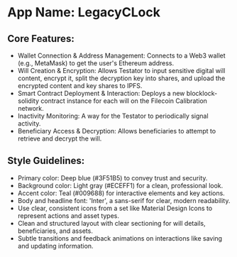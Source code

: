 # **App Name**: LegacyCLock

## Core Features:

- Wallet Connection & Address Management: Connects to a Web3 wallet (e.g., MetaMask) to get the user's Ethereum address.
- Will Creation & Encryption: Allows Testator to input sensitive digital will content, encrypt it, split the decryption key into shares, and upload the encrypted content and key shares to IPFS.
- Smart Contract Deployment & Interaction: Deploys a new blocklock-solidity contract instance for each will on the Filecoin Calibration network.
- Inactivity Monitoring: A way for the Testator to periodically signal activity.
- Beneficiary Access & Decryption: Allows beneficiaries to attempt to retrieve and decrypt the will.

## Style Guidelines:

- Primary color: Deep blue (#3F51B5) to convey trust and security.
- Background color: Light gray (#ECEFF1) for a clean, professional look.
- Accent color: Teal (#009688) for interactive elements and key actions.
- Body and headline font: 'Inter', a sans-serif for clear, modern readability.
- Use clear, consistent icons from a set like Material Design Icons to represent actions and asset types.
- Clean and structured layout with clear sectioning for will details, beneficiaries, and assets.
- Subtle transitions and feedback animations on interactions like saving and updating information.